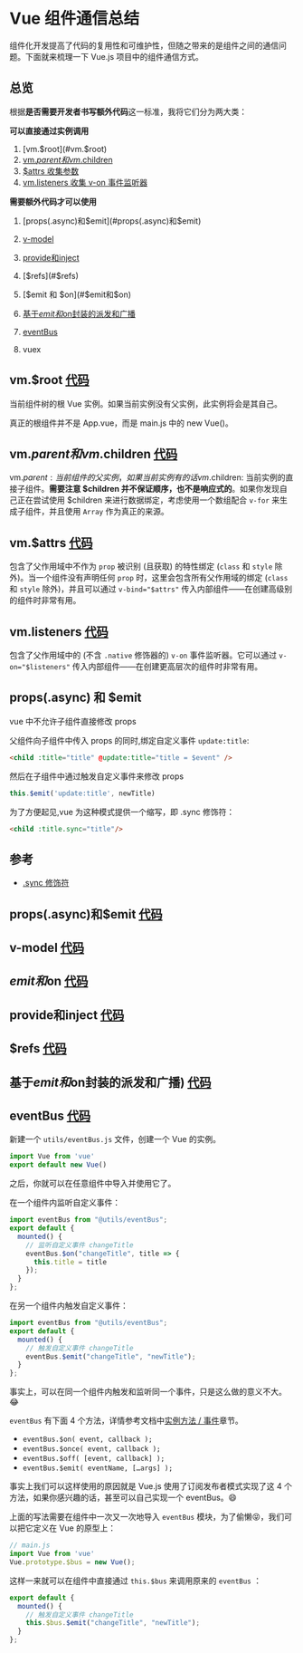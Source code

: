 # Vue 组件通信总结

组件化开发提高了代码的复用性和可维护性，但随之带来的是组件之间的通信问题。下面就来梳理一下 Vue.js 项目中的组件通信方式。

## 总览

根据**是否需要开发者书写额外代码**这一标准，我将它们分为两大类：

**可以直接通过实例调用**

1. [vm.$root](#vm.$root)
1. [vm.$parent 和 vm.$children](#vm.$parent和vm.$children)
1. [$attrs 收集参数](#vm.attrs)
1. [vm.listeners 收集 v-on 事件监听器](#vm.listeners)

**需要额外代码才可以使用**

1. [props(.async)和$emit](#props(.async)和$emit)
1. [v-model](#v-model)
1. [provide和inject](#provide和inject)
1. [$refs](#$refs)
1. [$emit 和 $on](#$emit和$on)
1. [基于$emit和$on封装的派发和广播](#基于$emit和$on封装的派发和广播)

1. [eventBus](#eventBus)
1. vuex

## vm.$root [代码](./src/views/03)

当前组件树的根 Vue 实例。如果当前实例没有父实例，此实例将会是其自己。

真正的根组件并不是 App.vue，而是 main.js 中的 new Vue()。

## vm.$parent和vm.$children [代码](./src/views/05)

vm.$parent: 当前组件的父实例，如果当前实例有的话
vm.$children: 当前实例的直接子组件。**需要注意 $children 并不保证顺序，也不是响应式的**。如果你发现自己正在尝试使用 $children 来进行数据绑定，考虑使用一个数组配合 `v-for` 来生成子组件，并且使用 `Array` 作为真正的来源。

## vm.$attrs [代码](./src/views/09)

包含了父作用域中不作为 `prop` 被识别 (且获取) 的特性绑定 (`class` 和 `style` 除外)。当一个组件没有声明任何 `prop` 时，这里会包含所有父作用域的绑定 (`class` 和 `style` 除外)，并且可以通过 `v-bind="$attrs"` 传入内部组件——在创建高级别的组件时非常有用。

## vm.listeners [代码](./src/views/10)

包含了父作用域中的 (不含 `.native` 修饰器的) `v-on` 事件监听器。它可以通过 `v-on="$listeners"` 传入内部组件——在创建更高层次的组件时非常有用。

## props(.async) 和 $emit

vue 中不允许子组件直接修改 props

父组件向子组件中传入 props 的同时,绑定自定义事件 `update:title`:

```html
<child :title="title" @update:title="title = $event" />
```

然后在子组件中通过触发自定义事件来修改 props

```js
this.$emit('update:title', newTitle)
```


为了方便起见,vue 为这种模式提供一个缩写，即 .sync 修饰符：

```html
<child :title.sync="title"/>
```


## 参考

+ [.sync 修饰符](https://cn.vuejs.org/v2/guide/components-custom-events.html#sync-%E4%BF%AE%E9%A5%B0%E7%AC%A6)

## props(.async)和$emit [代码](./src/views/01)

## v-model [代码](./src/views/02)

## $emit和$on [代码](./src/views/07)

## provide和inject [代码](./src/views/04)

## $refs [代码](./src/views/06)

## 基于$emit和$on封装的派发和广播) [代码](./src/views/08)

## eventBus [代码](./src/views/11)

新建一个 `utils/eventBus.js` 文件，创建一个 Vue 的实例。

```js
import Vue from 'vue'
export default new Vue()
```

之后，你就可以在任意组件中导入并使用它了。

在一个组件内监听自定义事件：

```js
import eventBus from "@utils/eventBus";
export default {
  mounted() {
    // 监听自定义事件 changeTitle
    eventBus.$on("changeTitle", title => {
      this.title = title
    });
  }
};
```

在另一个组件内触发自定义事件：

```js
import eventBus from "@utils/eventBus";
export default {
  mounted() {
    // 触发自定义事件 changeTitle
    eventBus.$emit("changeTitle", "newTitle");
  }
};
```

事实上，可以在同一个组件内触发和监听同一个事件，只是这么做的意义不大。:joy:

`eventBus` 有下面 4 个方法，详情参考文档中[实例方法 / 事件](https://cn.vuejs.org/v2/api/#%E5%AE%9E%E4%BE%8B%E6%96%B9%E6%B3%95-%E4%BA%8B%E4%BB%B6)章节。

+ `eventBus.$on( event, callback );`
+ `eventBus.$once( event, callback );`
+ `eventBus.$off( [event, callback] );`
+ `eventBus.$emit( eventName, […args] );`

事实上我们可以这样使用的原因就是 Vue.js 使用了订阅发布者模式实现了这 4 个方法，如果你感兴趣的话，甚至可以自己实现一个 eventBus。:smile:

上面的写法需要在组件中一次又一次地导入 `eventBus` 模块，为了偷懒:stuck_out_tongue_closed_eyes:，我们可以把它定义在 Vue 的原型上：

```js
// main.js
import Vue from 'vue'
Vue.prototype.$bus = new Vue();
```

这样一来就可以在组件中直接通过 `this.$bus` 来调用原来的 `eventBus` ：

```js
export default {
  mounted() {
    // 触发自定义事件 changeTitle
    this.$bus.$emit("changeTitle", "newTitle");
  }
};
```